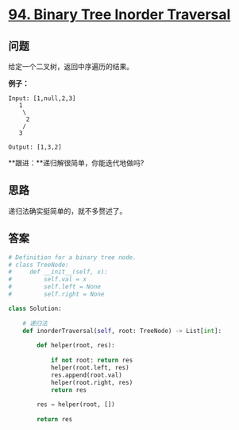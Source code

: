 # [94. Binary Tree Inorder Traversal](https://leetcode.com/problems/binary-tree-inorder-traversal/)

## 问题

给定一个二叉树，返回中序遍历的结果。

**例子：**

```
Input: [1,null,2,3]
   1
    \
     2
    /
   3

Output: [1,3,2]
```

**跟进：**递归解很简单，你能迭代地做吗?

## 思路

递归法确实挺简单的，就不多赘述了。

## 答案

```python
# Definition for a binary tree node.
# class TreeNode:
#     def __init__(self, x):
#         self.val = x
#         self.left = None
#         self.right = None

class Solution:
    
    # 递归法
    def inorderTraversal(self, root: TreeNode) -> List[int]:
        
        def helper(root, res):
        
            if not root: return res
            helper(root.left, res)
            res.append(root.val)
            helper(root.right, res)
            return res
        
        res = helper(root, [])
        
        return res
```
